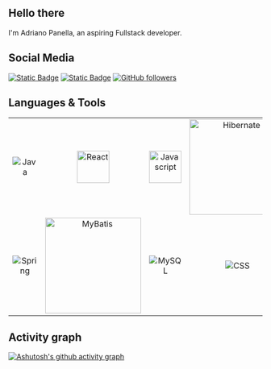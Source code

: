 ## Hello there
I'm Adriano Panella, an aspiring Fullstack developer.

## Social Media
[![Static Badge](https://img.shields.io/badge/Adriano%20Panella%20-%20gray?logo=Linkedin&logoColor=white&labelColor=blue&link=https://www.linkedin.com/in/adriano-panella&color=gray)](https://www.linkedin.com/in/adriano-panella/)
[![Static Badge](https://img.shields.io/badge/My%20portfolio%20-%20gray?logo=html5&logoColor=white&labelColor=orange&color=gray&link=https%3A%2F%2Fadrianopanella.github.io%2F)](https://adrianopanella.github.io/)
[![GitHub followers](https://img.shields.io/github/followers/adrianopanella?logo=Github&label=follow&style=social)]()

## Languages & Tools
<table width="100" align='center' >
  <tr>
    <td align='center'  width="190">
        <img src="https://www.vectorlogo.zone/logos/java/java-icon.svg" title="Java"/>
      </td>
      <td align='center' width="190">
        <img src="https://www.vectorlogo.zone/logos/reactjs/reactjs-icon.svg" width="64" title="React"/>
      </td>
      <td align='center' width="190">
        <img src="https://cdn.jsdelivr.net/gh/devicons/devicon/icons/javascript/javascript-original.svg" width="64" title="Javascript"/>
      </td>
      <td align='center' width="190">
        <img src="https://www.vectorlogo.zone/logos/hibernate/hibernate-ar21.svg" width="190" title="Hibernate"/>
      </td>
      <td align='center'  width="190">
        <img src="https://www.vectorlogo.zone/logos/w3_html5/w3_html5-icon.svg" width="64" title="HTML"/>
      </td>
  </tr>
  
  <tr>
      <td align='center' width="190">
        <img src="https://www.vectorlogo.zone/logos/springio/springio-ar21.svg" title="Spring"/>
      </td>
      <td align='center' width="190">
        <img src="https://mybatis.org/images/mybatis-logo.png" width="190" title="MyBatis"/>
      </td>
      <td align='center' width="190">
        <img src="https://www.vectorlogo.zone/logos/mysql/mysql-ar21.svg" title="MySQL"/>
      </td>
      <td align='center' width="190">
        <img src="https://www.vectorlogo.zone/logos/w3_css/w3_css-icon.svg" title="CSS"/>
      </td>
    <td align='center' width="190">
        <img src="https://www.vectorlogo.zone/logos/git-scm/git-scm-icon.svg" title="GIT"/>
      </td>
  </tr>
</table>

## Activity graph
[![Ashutosh's github activity graph](https://github-readme-activity-graph.vercel.app/graph?username=AdrianoPanella&theme=github-compact)](https://github.com/ashutosh00710/github-readme-activity-graph)


<!--
## Projects

Qui potrete elencare i vostri progetti passati e in corso, dando visibilità e facile accesso al vostro codice.

### 🌎 Project  
Breve descrizione del progetto, della dimensione del team e delle funzionalità. Scrivilo come se stessi facendo un pitch per un business.

- FE Website & mobile app: Esempi di tech stack
- BE : Esempi di tech stack
- APIs : Esempi di tech stack
-->

<!--
*AdrianoPanella/adrianopanella* is a ✨ special ✨ repository because its README.md (this file) appears on your GitHub profile.

Here are some ideas to get you started:

- 🔭 I’m currently working on ...
- 🌱 I’m currently learning ...
- 👯 I’m looking to collaborate on ...
- 🤔 I’m looking for help with ...
- 💬 Ask me about ...
- 📫 How to reach me: ...
- 😄 Pronouns: ...
- ⚡ Fun fact: ...
-->
